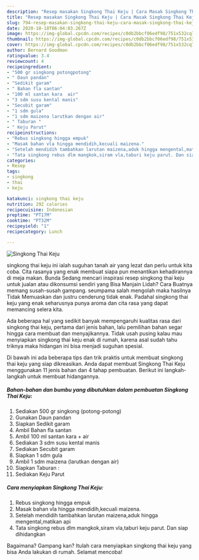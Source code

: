 ```yaml
---
description: "Resep masakan Singkong Thai Keju | Cara Masak Singkong Thai Keju Yang Enak Banget"
title: "Resep masakan Singkong Thai Keju | Cara Masak Singkong Thai Keju Yang Enak Banget"
slug: 794-resep-masakan-singkong-thai-keju-cara-masak-singkong-thai-keju-yang-enak-banget
date: 2020-10-18T06:04:03.267Z
image: https://img-global.cpcdn.com/recipes/c0db2bbcf06edf98/751x532cq70/singkong-thai-keju-foto-resep-utama.jpg
thumbnail: https://img-global.cpcdn.com/recipes/c0db2bbcf06edf98/751x532cq70/singkong-thai-keju-foto-resep-utama.jpg
cover: https://img-global.cpcdn.com/recipes/c0db2bbcf06edf98/751x532cq70/singkong-thai-keju-foto-resep-utama.jpg
author: Bernard Goodman
ratingvalue: 3.4
reviewcount: 4
recipeingredient:
- "500 gr singkong potongpotong"
- " Daun pandan"
- "Sedikit garam"
- " Bahan fla santan"
- "100 ml santan kara  air"
- "3 sdm susu kental manis"
- "Secubit garam"
- "1 sdm gula"
- "1 sdm maizena larutkan dengan air"
- " Taburan "
- " Keju Parut"
recipeinstructions:
- "Rebus singkong hingga empuk"
- "Masak bahan vla hingga mendidih,kecuali maizena."
- "Setelah mendidih tambahkan larutan maizena,aduk hingga mengental,matikan api"
- "Tata singkong rebus dlm mangkok,siram vla,taburi keju parut. Dan siap dihidangkan"
categories:
- Resep
tags:
- singkong
- thai
- keju

katakunci: singkong thai keju 
nutrition: 292 calories
recipecuisine: Indonesian
preptime: "PT17M"
cooktime: "PT32M"
recipeyield: "1"
recipecategory: Lunch

---
```



![Singkong Thai Keju](https://img-global.cpcdn.com/recipes/c0db2bbcf06edf98/751x532cq70/singkong-thai-keju-foto-resep-utama.jpg)


singkong thai keju ini ialah suguhan tanah air yang lezat dan perlu untuk kita coba. Cita rasanya yang enak membuat siapa pun menantikan kehadirannya di meja makan.
Bunda Sedang mencari inspirasi resep singkong thai keju untuk jualan atau dikonsumsi sendiri yang Bisa Manjain Lidah? Cara Buatnya memang susah-susah gampang. seumpama salah mengolah maka hasilnya Tidak Memuaskan dan justru cenderung tidak enak. Padahal singkong thai keju yang enak seharusnya punya aroma dan cita rasa yang dapat memancing selera kita.



Ada beberapa hal yang sedikit banyak mempengaruhi kualitas rasa dari singkong thai keju, pertama dari jenis bahan, lalu pemilihan bahan segar hingga cara membuat dan menyajikannya. Tidak usah pusing kalau mau menyiapkan singkong thai keju enak di rumah, karena asal sudah tahu triknya maka hidangan ini bisa menjadi suguhan spesial.


Di bawah ini ada beberapa tips dan trik praktis untuk membuat singkong thai keju yang siap dikreasikan. Anda dapat membuat Singkong Thai Keju menggunakan 11 jenis bahan dan 4 tahap pembuatan. Berikut ini langkah-langkah untuk membuat hidangannya.

<!--inarticleads1-->

##### Bahan-bahan dan bumbu yang dibutuhkan dalam pembuatan Singkong Thai Keju:

1. Sediakan 500 gr singkong (potong-potong)
1. Gunakan  Daun pandan
1. Siapkan Sedikit garam
1. Ambil  Bahan fla santan
1. Ambil 100 ml santan kara + air
1. Sediakan 3 sdm susu kental manis
1. Sediakan Secubit garam
1. Siapkan 1 sdm gula
1. Ambil 1 sdm maizena (larutkan dengan air)
1. Siapkan  Taburan :
1. Sediakan  Keju Parut




<!--inarticleads2-->

##### Cara menyiapkan Singkong Thai Keju:

1. Rebus singkong hingga empuk
1. Masak bahan vla hingga mendidih,kecuali maizena.
1. Setelah mendidih tambahkan larutan maizena,aduk hingga mengental,matikan api
1. Tata singkong rebus dlm mangkok,siram vla,taburi keju parut. Dan siap dihidangkan




Bagaimana? Gampang kan? Itulah cara menyiapkan singkong thai keju yang bisa Anda lakukan di rumah. Selamat mencoba!

